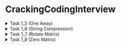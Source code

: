 # CrackingCodingInterview

<details>
  <summary> Task 1_5 (One Away) </summary>
  <br>
  
  ```
      One Away: There are three types of edits that can be performed on strings: insert a character,
  remove a character, or replace a character. Given two strings, write a function to check if they are
  one edit (or zero edits) away.
      EXAMPLE
      pale, ple -> true
      pales, pale -> true
      pale, bale -> true
      pale, bake -> false
  ```
  
  </details>
  
  <details>
  <summary> Task 1_6 (String Compression) </summary>
  <br>
  
  ```
String Compression: Implement a method to perform basic string compression using the counts
of repeated characters. For example, the string aabcccccaaa would become a2blc5a3. If the
"compressed" string would not become smaller than the original string, your method should return
the original string. You can assume the string has only uppercase and lowercase letters (a - z).
  ```
  
  </details>
   
  <details>
  <summary> Task 1_7 (Rotate Matrix) </summary>
  <br>
  
  ```
Rotate Matrix: Given an image represented by an NxN matrix, where each pixel in the image is 4
bytes, write a method to rotate the image by 90 degrees. Can you do this in place?
  ```
  
  </details>
  
  <details>
  <summary> Task 1_8 (Zero Matrix) </summary>
  <br>
  
  ```
Zero Matrix: Write an algorithm such that if an element in an MxN matrix is 0, its entire row and
column are set to 0.
  ```
  
  </details>

